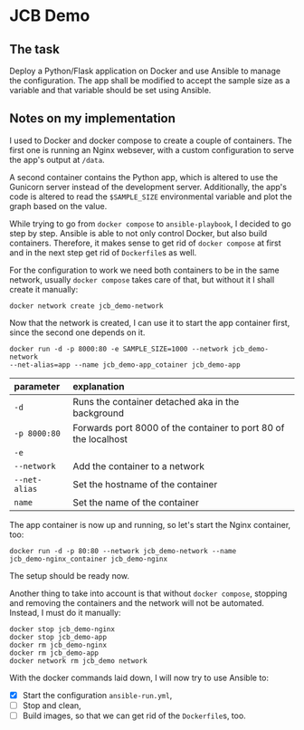 # JCB Demo
## The task
Deploy a Python/Flask application on Docker and use Ansible to manage the
configuration. The app shall be modified to accept the sample size as a
variable and that variable should be set using Ansible.

## Notes on my implementation
I used to Docker and docker compose to create a couple of containers. The first
one is running an Nginx websever, with a custom configuration to serve the app's
output at `/data`.

A second container contains the Python app, which is altered to use the Gunicorn
server instead of the development server. Additionally, the app's code is
altered to read the `$SAMPLE_SIZE` environmental variable and plot the graph based
on the value.

While trying to go from `docker compose` to `ansible-playbook`, I decided to go step by
step. Ansible is able to not only control Docker, but also build containers.
Therefore, it makes sense to get rid of `docker compose` at first and in the
next step get rid of `Dockerfile`s as well.

For the configuration to work we need both containers to be in the same network,
usually `docker compose` takes care of that, but without it I shall create it
manually:

```
docker network create jcb_demo-network
```

Now that the network is created, I can use it to start the app container first,
since the second one depends on it.

```
docker run -d -p 8000:80 -e SAMPLE_SIZE=1000 --network jcb_demo-network
--net-alias=app --name jcb_demo-app_cotainer jcb_demo-app
```
| parameter     | explanation
|:------------- | :---
| `-d`          | Runs the container detached aka in the background
| `-p 8000:80`  | Forwards port 8000 of the container to port 80 of the localhost
| `-e` |        | Set environment variable
| `--network`   | Add the container to a network
| `--net-alias` | Set the hostname of the container
| `name`        | Set the name of the container

The app container is now up and running, so let's start the Nginx container, too:
```
docker run -d -p 80:80 --network jcb_demo-network --name
jcb_demo-nginx_container jcb_demo-nginx
```
The setup should be ready now.

Another thing to take into account is that without `docker compose`, stopping
and removing the containers and the network will not be automated. Instead, I
must do it manually:
```
docker stop jcb_demo-nginx
docker stop jcb_demo-app
docker rm jcb_demo-nginx
docker rm jcb_demo-app
docker network rm jcb_demo network
```
With the docker commands laid down, I will now try to use Ansible to:
- [x] Start the configuration `ansible-run.yml`,
- [ ] Stop and clean,
- [ ] Build images, so that we can get rid of the `Dockerfile`s, too.

